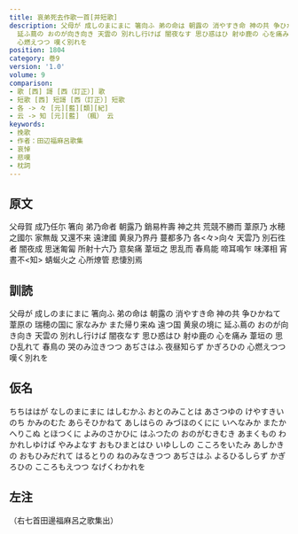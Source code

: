 ```yaml
---
title: 哀弟死去作歌一首[并短歌]
description: 父母が 成しのまにまに 箸向ふ 弟の命は 朝露の 消やすき命 神の共 争ひかねて 葦原の 瑞穂の国に 家なみか また帰り来ぬ 遠つ国 黄泉の境に
  延ふ蔦の おのが向き向き 天雲の 別れし行けば 闇夜なす 思ひ惑はひ 射ゆ鹿の 心を痛み 葦垣の 思ひ乱れて 春鳥の 哭のみ泣きつつ あぢさはふ 夜昼知らず かぎろひの
  心燃えつつ 嘆く別れを
position: 1804
category: 巻9
version: '1.0'
volume: 9
comparison:
- 歌 [西] 謌 [西（訂正）] 歌
- 短歌 [西] 短謌 [西（訂正）] 短歌
- 各 -> 々 [元][藍][類][紀]
- 云 -> 知 [元][藍] （楓） 云
keywords:
- 挽歌
- 作者：田辺福麻呂歌集
- 哀悼
- 悲嘆
- 枕詞
---
```


## 原文

父母賀 成乃任尓 箸向 弟乃命者 朝露乃 銷易杵壽 神之共 荒競不勝而 葦原乃 水穂之國尓 家無哉 又還不来 遠津國 黄泉乃界丹 蔓都多乃 各<々>向々 天雲乃 別石徃者 闇夜成 思迷匍匐 所射十六乃 意矣痛 葦垣之 思乱而 春鳥能 啼耳鳴乍 味澤相 宵晝不<知> 蜻蜒火之 心所燎管 悲悽別焉

## 訓読

父母が 成しのまにまに 箸向ふ 弟の命は 朝露の 消やすき命 神の共 争ひかねて 葦原の 瑞穂の国に 家なみか また帰り来ぬ 遠つ国 黄泉の境に 延ふ蔦の おのが向き向き 天雲の 別れし行けば 闇夜なす 思ひ惑はひ 射ゆ鹿の 心を痛み 葦垣の 思ひ乱れて 春鳥の 哭のみ泣きつつ あぢさはふ 夜昼知らず かぎろひの 心燃えつつ 嘆く別れを

## 仮名

ちちははが なしのまにまに はしむかふ おとのみことは あさつゆの けやすきいのち かみのむた あらそひかねて あしはらの みづほのくにに いへなみか またかへりこぬ とほつくに よみのさかひに はふつたの おのがむきむき あまくもの わかれしゆけば やみよなす おもひまとはひ いゆししの こころをいたみ あしかきの おもひみだれて はるとりの ねのみなきつつ あぢさはふ よるひるしらず かぎろひの こころもえつつ なげくわかれを

## 左注

（右七首田邊福麻呂之歌集出）
